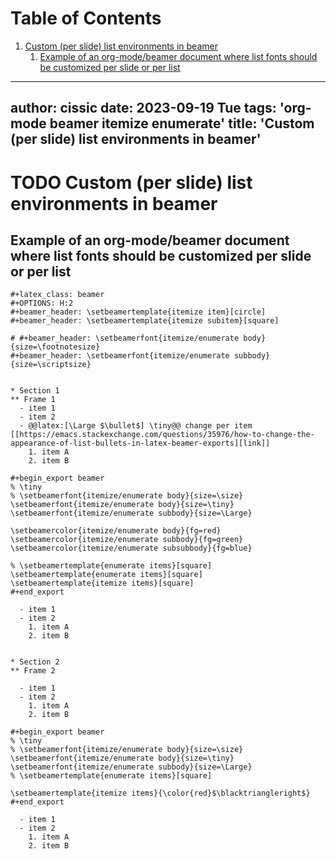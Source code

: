 
# Table of Contents

1.  [Custom (per slide) list environments in beamer](#orgdaeadbf)
    1.  [Example of an org-mode/beamer document where list fonts should be customized per slide or per list](#org05cae00)

---
author: cissic
date: 2023-09-19 Tue
tags: 'org-mode beamer itemize enumerate'
title: 'Custom (per slide) list environments in beamer'
---


<a id="orgdaeadbf"></a>

# TODO Custom (per slide) list environments in beamer


<a id="org05cae00"></a>

## Example of an org-mode/beamer document where list fonts should be customized per slide or per list

    #+latex_class: beamer
    #+OPTIONS: H:2
    #+beamer_header: \setbeamertemplate{itemize item}[circle]
    #+beamer_header: \setbeamertemplate{itemize subitem}[square]
    
    # #+beamer_header: \setbeamerfont{itemize/enumerate body}{size=\footnotesize}
    #+beamer_header: \setbeamerfont{itemize/enumerate subbody}{size=\scriptsize}
    
    
    * Section 1
    ** Frame 1
      - item 1
      - item 2
      - @@latex:[\Large $\bullet$] \tiny@@ change per item [[https://emacs.stackexchange.com/questions/35976/how-to-change-the-appearance-of-list-bullets-in-latex-beamer-exports][link]]
        1. item A
        2. item B
    
    #+begin_export beamer
    % \tiny
    % \setbeamerfont{itemize/enumerate body}{size=\size}
    \setbeamerfont{itemize/enumerate body}{size=\tiny}
    \setbeamerfont{itemize/enumerate subbody}{size=\Large}
    
    \setbeamercolor{itemize/enumerate body}{fg=red}
    \setbeamercolor{itemize/enumerate subbody}{fg=green}
    \setbeamercolor{itemize/enumerate subsubbody}{fg=blue}
    
    % \setbeamertemplate{enumerate items}[square]
    \setbeamertemplate{enumerate items}[square]
    \setbeamertemplate{itemize items}[square]
    #+end_export
    
      - item 1
      - item 2
        1. item A
        2. item B
    
    
    * Section 2
    ** Frame 2
    
      - item 1
      - item 2
        1. item A
        2. item B
    
    #+begin_export beamer
    % \tiny
    % \setbeamerfont{itemize/enumerate body}{size=\size}
    \setbeamerfont{itemize/enumerate body}{size=\tiny}
    \setbeamerfont{itemize/enumerate subbody}{size=\Large}
    % \setbeamertemplate{enumerate items}[square]
    
    \setbeamertemplate{itemize items}{\color{red}$\blacktriangleright$}
    #+end_export
    
      - item 1
      - item 2
        1. item A
        2. item B

